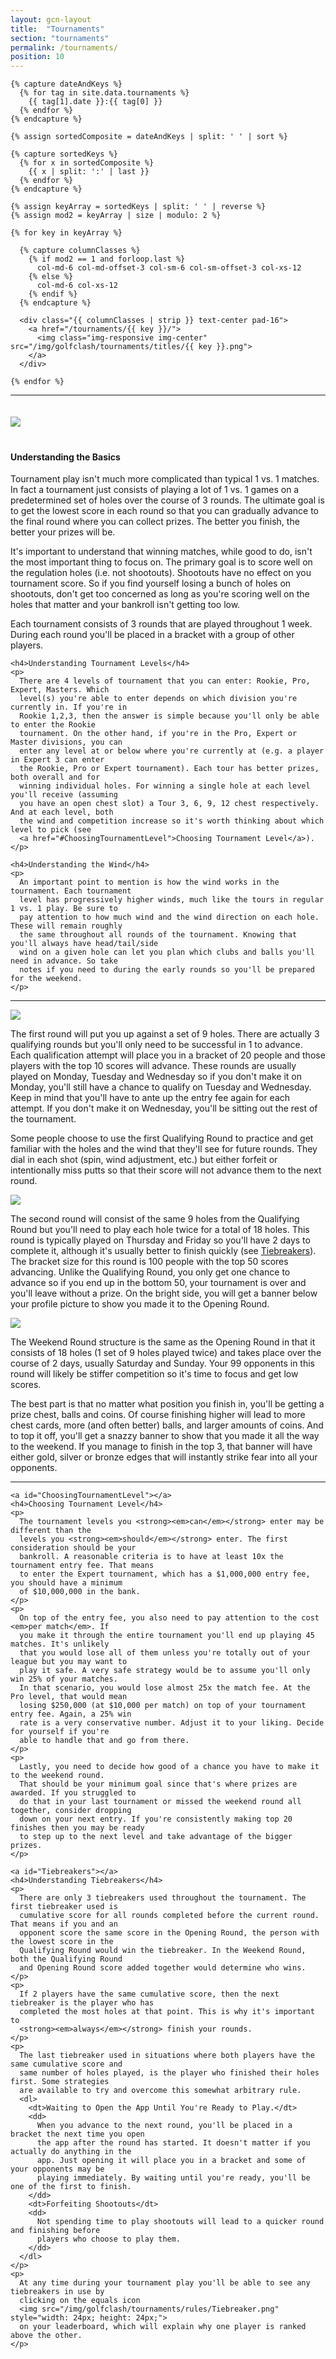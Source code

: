 ```yaml
---
layout: gcn-layout
title:  "Tournaments"
section: "tournaments"
permalink: /tournaments/
position: 10
---
```


<div class="row">

  <div class="col-lg-8 col-lg-offset-2 col-sm-12">

    {% capture dateAndKeys %}
      {% for tag in site.data.tournaments %}
        {{ tag[1].date }}:{{ tag[0] }}
      {% endfor %}
    {% endcapture %}

    {% assign sortedComposite = dateAndKeys | split: ' ' | sort %}

    {% capture sortedKeys %}
      {% for x in sortedComposite %}
        {{ x | split: ':' | last }}
      {% endfor %}
    {% endcapture %}

    {% assign keyArray = sortedKeys | split: ' ' | reverse %}
    {% assign mod2 = keyArray | size | modulo: 2 %}

    {% for key in keyArray %}

      {% capture columnClasses %}
        {% if mod2 == 1 and forloop.last %}
          col-md-6 col-md-offset-3 col-sm-6 col-sm-offset-3 col-xs-12
        {% else %}
          col-md-6 col-xs-12
        {% endif %}
      {% endcapture %}

      <div class="{{ columnClasses | strip }} text-center pad-16">
        <a href="/tournaments/{{ key }}/">
          <img class="img-responsive img-center" src="/img/golfclash/tournaments/titles/{{ key }}.png">
        </a>
      </div>

    {% endfor %}

  </div>

</div>

<hr>

<div class="row">

  <div class="col-md-4 col-md-offset-4 col-sm-12">
    <img src="/img/golfclash/tournaments/rules/Rules.png" class="img-center img-responsive" style="margin: 20px 0;">
  </div>

  <div class="col-lg-8 col-lg-offset-2 col-md-10 col-md-offset-1 col-sm-12">
    <h4>Understanding the Basics</h4>
    <p>
      Tournament play isn't much more complicated than typical 1 vs. 1 matches. In fact a tournament
      just consists of playing a lot of 1 vs. 1 games on a predetermined set of holes over the
      course of 3 rounds. The ultimate goal is to get the lowest score in each round so that you
      can gradually advance to the final round where you can collect prizes. The better you finish,
      the better your prizes will be.
    </p>
    <p>
      It's important to understand that winning matches, while good to do, isn't the most important thing
      to focus on. The primary goal is to score well on the regulation holes (i.e. not shootouts).
      Shootouts have no effect on you tournament score. So if you find yourself losing a bunch of
      holes on shootouts, don't get too concerned as long as you're scoring well on the holes that
      matter and your bankroll isn't getting too low.
    </p>
    <p>
      Each tournament consists of 3 rounds that are played throughout 1 week. During each round
      you'll be placed in a bracket with a group of other players.
    </p>

    <h4>Understanding Tournament Levels</h4>
    <p>
      There are 4 levels of tournament that you can enter: Rookie, Pro, Expert, Masters. Which
      level(s) you're able to enter depends on which division you're currently in. If you're in
      Rookie 1,2,3, then the answer is simple because you'll only be able to enter the Rookie
      tournament. On the other hand, if you're in the Pro, Expert or Master divisions, you can
      enter any level at or below where you're currently at (e.g. a player in Expert 3 can enter
      the Rookie, Pro or Expert tournament). Each tour has better prizes, both overall and for
      winning individual holes. For winning a single hole at each level you'll receive (assuming
      you have an open chest slot) a Tour 3, 6, 9, 12 chest respectively. And at each level, both
      the wind and competition increase so it's worth thinking about which level to pick (see
      <a href="#ChoosingTournamentLevel">Choosing Tournament Level</a>).
    </p>

    <h4>Understanding the Wind</h4>
    <p>
      An important point to mention is how the wind works in the tournament. Each tournament
      level has progressively higher winds, much like the tours in regular 1 vs. 1 play. Be sure to
      pay attention to how much wind and the wind direction on each hole. These will remain roughly
      the same throughout all rounds of the tournament. Knowing that you'll always have head/tail/side
      wind on a given hole can let you plan which clubs and balls you'll need in advance. So take
      notes if you need to during the early rounds so you'll be prepared for the weekend.
    </p>

  </div>

  <div class="col-lg-12"><hr></div>

  <div class="col-md-4 col-sm-12">
    <img src="/img/golfclash/tournaments/rules/Qualifying.png" class="img-responsive pad-16">
    <p>
      The first round will put you up against a set of 9 holes. There are actually 3 qualifying
      rounds but you'll only need to be successful in 1 to advance. Each qualification attempt
      will place you in a bracket of 20 people and those players with the top 10 scores will
      advance. These rounds are usually played on Monday, Tuesday and Wednesday so if you don't
      make it on Monday, you'll still have a chance to qualify on Tuesday and Wednesday. Keep in
      mind that you'll have to ante up the entry fee again for each attempt. If you don't make it
      on Wednesday, you'll be sitting out the rest of the tournament.
    </p>
    <p>
      Some people choose to use the first Qualifying Round to practice and get familiar with the
      holes and the wind that they'll see for future rounds. They dial in each shot (spin, wind
      adjustment, etc.) but either forfeit or intentionally miss putts so that their score will
      not advance them to the next round.
    </p>
  </div>

  <div class="col-md-4 col-sm-12">
    <img src="/img/golfclash/tournaments/rules/Opening.png" class="img-responsive pad-16">
    <p>
      The second round will consist of the same 9 holes from the Qualifying Round but you'll need
      to play each hole twice for a total of 18 holes. This round is typically played on Thursday
      and Friday so you'll have 2 days to complete it, although it's usually better to finish
      quickly (see <a href="#Tiebreakers">Tiebreakers</a>). The bracket size for this round is 100
      people with the top 50 scores advancing. Unlike the Qualifying Round, you only get one chance
      to advance so if you end up in the bottom 50, your tournament is over and you'll leave without
      a prize. On the bright side, you will get a banner below your profile picture to show you made
      it to the Opening Round.
    </p>
  </div>

  <div class="col-md-4 col-sm-12">
    <img src="/img/golfclash/tournaments/rules/Weekend.png" class="img-responsive pad-16">
    <p>
      The Weekend Round structure is the same as the Opening Round in that it consists of 18 holes
      (1 set of 9 holes played twice) and takes place over the course of 2 days, usually Saturday
      and Sunday. Your 99 opponents in this round will likely be stiffer competition so it's time
      to focus and get low scores.
    </p>
    <p>
      The best part is that no matter what position you finish in, you'll be getting a prize chest,
      balls and coins. Of course finishing higher will lead to more chest cards, more (and often
      better) balls, and larger amounts of coins. And to top it off, you'll get a snazzy banner to
      show that you made it all the way to the weekend. If you manage to finish in the top 3, that
      banner will have either gold, silver or bronze edges that will instantly strike fear into all
      your opponents.
    </p>
  </div>

  <div class="col-lg-12"><hr></div>

  <div class="col-lg-8 col-lg-offset-2 col-md-10 col-md-offset-1 col-sm-12">

    <a id="ChoosingTournamentLevel"></a>
    <h4>Choosing Tournament Level</h4>
    <p>
      The tournament levels you <strong><em>can</em></strong> enter may be different than the
      levels you <strong><em>should</em></strong> enter. The first consideration should be your
      bankroll. A reasonable criteria is to have at least 10x the tournament entry fee. That means
      to enter the Expert tournament, which has a $1,000,000 entry fee, you should have a minimum
      of $10,000,000 in the bank.
    </p>
    <p>
      On top of the entry fee, you also need to pay attention to the cost <em>per match</em>. If
      you make it through the entire tournament you'll end up playing 45 matches. It's unlikely
      that you would lose all of them unless you're totally out of your league but you may want to
      play it safe. A very safe strategy would be to assume you'll only win 25% of your matches.
      In that scenario, you would lose almost 25x the match fee. At the Pro level, that would mean
      losing $250,000 (at $10,000 per match) on top of your tournament entry fee. Again, a 25% win
      rate is a very conservative number. Adjust it to your liking. Decide for yourself if you're
      able to handle that and go from there.
    </p>
    <p>
      Lastly, you need to decide how good of a chance you have to make it to the weekend round.
      That should be your minimum goal since that's where prizes are awarded. If you struggled to
      do that in your last tournament or missed the weekend round all together, consider dropping
      down on your next entry. If you're consistently making top 20 finishes then you may be ready
      to step up to the next level and take advantage of the bigger prizes.
    </p>

    <a id="Tiebreakers"></a>
    <h4>Understanding Tiebreakers</h4>
    <p>
      There are only 3 tiebreakers used throughout the tournament. The first tiebreaker used is
      cumulative score for all rounds completed before the current round. That means if you and an
      opponent score the same score in the Opening Round, the person with the lowest score in the
      Qualifying Round would win the tiebreaker. In the Weekend Round, both the Qualifying Round
      and Opening Round score added together would determine who wins.
    </p>
    <p>
      If 2 players have the same cumulative score, then the next tiebreaker is the player who has
      completed the most holes at that point. This is why it's important to
      <strong><em>always</em></strong> finish your rounds.
    </p>
    <p>
      The last tiebreaker used in situations where both players have the same cumulative score and
      same number of holes played, is the player who finished their holes first. Some strategies
      are available to try and overcome this somewhat arbitrary rule.
      <dl>
        <dt>Waiting to Open the App Until You're Ready to Play.</dt>
        <dd>
          When you advance to the next round, you'll be placed in a bracket the next time you open
          the app after the round has started. It doesn't matter if you actually do anything in the
          app. Just opening it will place you in a bracket and some of your opponents may be
          playing immediately. By waiting until you're ready, you'll be one of the first to finish.
        </dd>
        <dt>Forfeiting Shootouts</dt>
        <dd>
          Not spending time to play shootouts will lead to a quicker round and finishing before
          players who choose to play them.
        </dd>
      </dl>
    </p>
    <p>
      At any time during your tournament play you'll be able to see any tiebreakers in use by
      clicking on the equals icon
      <img src="/img/golfclash/tournaments/rules/Tiebreaker.png" style="width: 24px; height: 24px;">
      on your leaderboard, which will explain why one player is ranked above the other.
    </p>

  </div>

</div>
